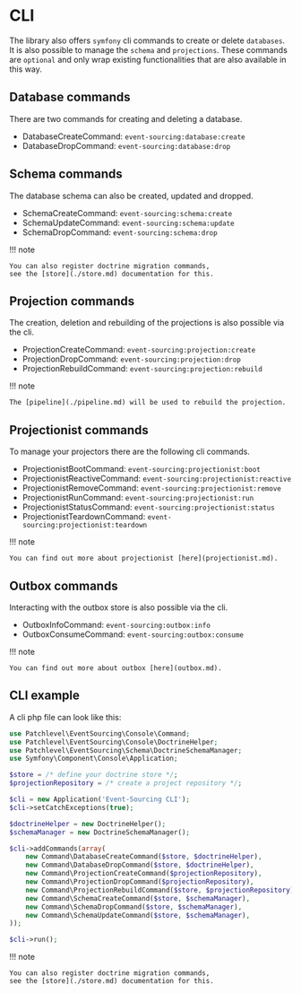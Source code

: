 # CLI

The library also offers `symfony` cli commands to create or delete `databases`.
It is also possible to manage the `schema` and `projections`.
These commands are `optional` and only wrap existing functionalities
that are also available in this way.

## Database commands

There are two commands for creating and deleting a database.

- DatabaseCreateCommand: `event-sourcing:database:create`
- DatabaseDropCommand: `event-sourcing:database:drop`

## Schema commands

The database schema can also be created, updated and dropped.

- SchemaCreateCommand: `event-sourcing:schema:create`
- SchemaUpdateCommand: `event-sourcing:schema:update`
- SchemaDropCommand: `event-sourcing:schema:drop`

!!! note

    You can also register doctrine migration commands,
    see the [store](./store.md) documentation for this.

## Projection commands

The creation, deletion and rebuilding of the projections is also possible via the cli.

- ProjectionCreateCommand: `event-sourcing:projection:create`
- ProjectionDropCommand: `event-sourcing:projection:drop`
- ProjectionRebuildCommand: `event-sourcing:projection:rebuild`

!!! note

    The [pipeline](./pipeline.md) will be used to rebuild the projection.

## Projectionist commands

To manage your projectors there are the following cli commands.

- ProjectionistBootCommand: `event-sourcing:projectionist:boot`
- ProjectionistReactiveCommand: `event-sourcing:projectionist:reactive`
- ProjectionistRemoveCommand: `event-sourcing:projectionist:remove`
- ProjectionistRunCommand: `event-sourcing:projectionist:run`
- ProjectionistStatusCommand: `event-sourcing:projectionist:status`
- ProjectionistTeardownCommand: `event-sourcing:projectionist:teardown`

!!! note

    You can find out more about projectionist [here](projectionist.md).

## Outbox commands

Interacting with the outbox store is also possible via the cli.

- OutboxInfoCommand: `event-sourcing:outbox:info`
- OutboxConsumeCommand: `event-sourcing:outbox:consume`

!!! note

    You can find out more about outbox [here](outbox.md).

## CLI example

A cli php file can look like this:

```php
use Patchlevel\EventSourcing\Console\Command;
use Patchlevel\EventSourcing\Console\DoctrineHelper;
use Patchlevel\EventSourcing\Schema\DoctrineSchemaManager;
use Symfony\Component\Console\Application;

$store = /* define your doctrine store */;
$projectionRepository = /* create a project repository */;

$cli = new Application('Event-Sourcing CLI');
$cli->setCatchExceptions(true);

$doctrineHelper = new DoctrineHelper();
$schemaManager = new DoctrineSchemaManager();

$cli->addCommands(array(
    new Command\DatabaseCreateCommand($store, $doctrineHelper),
    new Command\DatabaseDropCommand($store, $doctrineHelper),
    new Command\ProjectionCreateCommand($projectionRepository),
    new Command\ProjectionDropCommand($projectionRepository),
    new Command\ProjectionRebuildCommand($store, $projectionRepository),
    new Command\SchemaCreateCommand($store, $schemaManager),
    new Command\SchemaDropCommand($store, $schemaManager),
    new Command\SchemaUpdateCommand($store, $schemaManager),
));

$cli->run();
```

!!! note

    You can also register doctrine migration commands,
    see the [store](./store.md) documentation for this.
